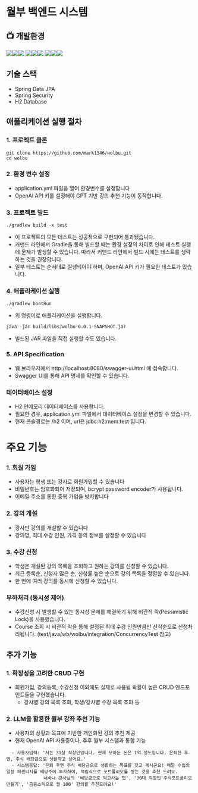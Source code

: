 # 월부 백엔드 시스템
## 📺 개발환경
<img src="https://img.shields.io/badge/Framework-%23121011?style=for-the-badge"><img src="https://img.shields.io/badge/springboot-6DB33F?style=for-the-badge&logo=springboot&logoColor=white"><img src="https://img.shields.io/badge/3.3.3-515151?style=for-the-badge">
<img src="https://img.shields.io/badge/Build-%23121011?style=for-the-badge"><img src="https://img.shields.io/badge/Gradle-02303A?style=for-the-badge&logo=Gradle&logoColor=white"><img src="https://img.shields.io/badge/8.10-515151?style=for-the-badge">
<img src="https://img.shields.io/badge/Language-%23121011?style=for-the-badge"><img src="https://img.shields.io/badge/java-%23ED8B00?style=for-the-badge&logo=openjdk&logoColor=white"><img src="https://img.shields.io/badge/17-515151?style=for-the-badge">
## 기술 스택
- Spring Data JPA
- Spring Security
- H2 Database

## 애플리케이션 실행 절차
### 1. 프로젝트 클론
```
git clone https://github.com/mark1346/wolbu.git
cd wolbu
```
### 2. 환경 변수 설정
- application.yml 파일을 열어 환경변수를 설정합니다
- OpenAI API 키를 설정해야 GPT 기반 강의 추천 기능이 동작합니다.
### 3. 프로젝트 빌드
```
./gradlew build -x test
```
- 이 프로젝트의 모든 테스트는 성공적으로 구현되어 통과됐습니다. 
- 커맨드 라인에서 Gradle을 통해 빌드할 때는 환경 설정의 차이로 인해 테스트 실행에 문제가 발생할 수 있습니다. 따라서 커맨드 라인에서 빌드 시에는 테스트를 생략하는 것을 권장합니다.
- 일부 테스트는 순서대로 실행되어야 하며, OpenAI API 키가 필요한 테스트가 있습니다.
### 4. 애플리케이션 실행
```
./gradlew bootRun
```
- 위 명령어로 애플리케이션을 실행합니다. 
```
java -jar build/libs/wolbu-0.0.1-SNAPSHOT.jar
```
- 빌드된 JAR 파일을 직접 실행할 수도 있습니다.
### 5. API Specification
- 웹 브라우저에서 http://localhost:8080/swagger-ui.html 에 접속합니다.
- Swagger UI를 통해 API 명세를 확인할 수 있습니다.


### 데이터베이스 설정
- H2 인메모리 데이터베이스를 사용합니다.
- 필요한 경우, application.yml 파일에서 데이터베이스 설정을 변경할 수 있습니다.
- 현재 콘솔경로는 /h2 이며, url은 jdbc:h2:mem:test 입니다.

  
# 주요 기능
### 1. 회원 가입
- 사용자는 학생 또는 강사로 회원가입할 수 있습니다
- 비밀번호는 암호화되어 저장되며, bcrypt password encoder가 사용됩니다.
- 이메일 주소를 통한 중복 가입을 방지합니다
### 2. 강의 개설
- 강사만 강의를 개설할 수 있습니다
- 강의명, 최대 수강 인원, 가격 등의 정보를 설정할 수 있습니다
### 3. 수강 신청
- 학생은 개설된 강의 목록을 조회하고 원하는 강의를 신청할 수 있습니다.
- 최근 등록순, 신청자 많은 순, 신청률 높은 순으로 강의 목록을 정렬할 수 있습니다.
- 한 번에 여러 강의를 동시에 신청할 수 있습니다. 
### 부하처리 (동시성 제어)
- 수강신청 시 발생할 수 있는 동시성 문제를 해결하기 위해 비관적 락(Pessimistic Lock)을 사용했습니다.
- Course 조회 시 비관적 락을 통해 설정된 최대 수강 인원만큼만 선착순으로 신청처리됩니다. (test/java/wb/wolbu/integration/ConcurrencyTest 참고)

## 추가 기능
### 1. 확장성을 고려한 CRUD 구현
- 회원가입, 강의등록, 수강신청 이외에도 실제로 사용될 확률이 높은 CRUD 엔드포인트들을 구현했습니다.
  - 강사별 강의 목록 조회, 학생/강사별 수강 목록 조회 등
### 2. LLM을 활용한 월부 강좌 추천 기능
- 사용자의 상황과 목표에 기반한 개인화된 강의 추천 제공
- 현재 OpenAI API 사용중이나, 추후 월부 시스템과 통합 가능
```
  - 사용자입력: '저는 31살 직장인입니다. 현재 모아둔 돈은 1억 정도입니다. 은퇴한 후엔, 주식 배당금으로 생활하고 싶어요.'
  - 시스템응답: '은퇴 후엔 주식 배당금으로 생활하는 목표를 갖고 계시군요! 매달 수입의 일정 퍼센티지를 배당주에 투자하여, 적립식으로 포트폴리오를 쌓는 것을 추천 드려요.
              너바나 강사님의 '배당금으로 먹고사는 법', '30대 직장인 주식포트폴리오 만들기', '금융소득으로 월 100' 강의를 추천드려요!'
```
